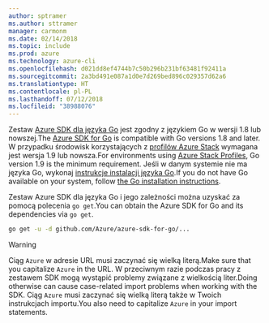 ```yaml
---
author: sptramer
ms.author: sttramer
manager: carmonm
ms.date: 02/14/2018
ms.topic: include
ms.prod: azure
ms.technology: azure-cli
ms.openlocfilehash: d021dd8ef4744b7c50b296b231bf63481f92411a
ms.sourcegitcommit: 2a3bd491e087a1d0e7d269bed896c029357d62a6
ms.translationtype: HT
ms.contentlocale: pl-PL
ms.lasthandoff: 07/12/2018
ms.locfileid: "38988076"
---
```

<span data-ttu-id="6af3c-101">Zestaw [Azure SDK dla języka Go](https://github.com/Azure/azure-sdk-for-go) jest zgodny z językiem Go w wersji 1.8 lub nowszej.</span><span class="sxs-lookup"><span data-stu-id="6af3c-101">The [Azure SDK for Go](https://github.com/Azure/azure-sdk-for-go) is compatible with Go versions 1.8 and later.</span></span> <span data-ttu-id="6af3c-102">W przypadku środowisk korzystających z [profilów Azure Stack](https://docs.microsoft.com/azure/azure-stack/azure-stack-version-profiles) wymagana jest wersja 1.9 lub nowsza.</span><span class="sxs-lookup"><span data-stu-id="6af3c-102">For environments using [Azure Stack Profiles](https://docs.microsoft.com/azure/azure-stack/azure-stack-version-profiles), Go version 1.9 is the minimum requirement.</span></span>
<span data-ttu-id="6af3c-103">Jeśli w danym systemie nie ma języka Go, wykonaj [instrukcje instalacji języka Go](https://golang.org/doc/install).</span><span class="sxs-lookup"><span data-stu-id="6af3c-103">If you do not have Go available on your system, follow [the Go installation instructions](https://golang.org/doc/install).</span></span>

<span data-ttu-id="6af3c-104">Zestaw Azure SDK dla języka Go i jego zależności można uzyskać za pomocą polecenia `go get`.</span><span class="sxs-lookup"><span data-stu-id="6af3c-104">You can obtain the Azure SDK for Go and its dependencies via `go get`.</span></span>

```bash
go get -u -d github.com/Azure/azure-sdk-for-go/...
```

> [!WARNING]
> <span data-ttu-id="6af3c-105">Ciąg `Azure` w adresie URL musi zaczynać się wielką literą.</span><span class="sxs-lookup"><span data-stu-id="6af3c-105">Make sure that you capitalize `Azure` in the URL.</span></span> <span data-ttu-id="6af3c-106">W przeciwnym razie podczas pracy z zestawem SDK mogą wystąpić problemy związane z wielkością liter.</span><span class="sxs-lookup"><span data-stu-id="6af3c-106">Doing otherwise can cause case-related import problems when working with the SDK.</span></span> <span data-ttu-id="6af3c-107">Ciąg `Azure` musi zaczynać się wielką literą także w Twoich instrukcjach importu.</span><span class="sxs-lookup"><span data-stu-id="6af3c-107">You also need to capitalize `Azure` in your import statements.</span></span>
